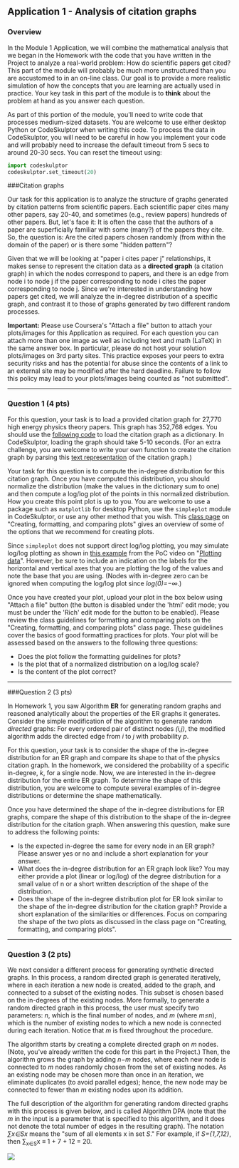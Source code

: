## Application 1 - Analysis of citation graphs

### Overview

In the Module 1 Application, we will combine the mathematical analysis that we began in the Homework with the code that you have written in the Project to analyze a real-world problem: How do scientific papers get cited? This part of the module will probably be much more unstructured than you are accustomed to in an on-line class. Our goal is to provide a more realistic simulation of how the concepts that you are learning are actually used in practice. Your key task in this part of the module is to **think** about the problem at hand as you answer each question.

As part of this portion of the module, you'll need to write code that processes medium-sized datasets. You are welcome to use either desktop Python or CodeSkulptor when writing this code. To process the data in CodeSkulptor, you will need to be careful in how you implement your code and will probably need to increase the default timeout from 5 secs to around 20-30 secs. You can reset the timeout using: 

````python
import codeskulptor
codeskulptor.set_timeout(20)
````

###Citation graphs

Our task for this application is to analyze the structure of graphs generated by citation patterns from scientific papers. Each scientific paper cites many other papers, say 20-40, and sometimes (e.g., review papers) hundreds of other papers. But, let's face it: It is often the case that the authors of a paper are superficially familiar with some (many?) of the papers they cite. So, the question is: Are the cited papers chosen randomly (from within the domain of the paper) or is there some "hidden pattern"?

Given that we will be looking at "paper i cites paper j" relationships, it makes sense to represent the citation data as a **directed graph** (a citation graph) in which the nodes correspond to papers, and there is an edge from node i to node j if the paper corresponding to node i cites the paper corresponding to node j. Since we're interested in understanding how papers get cited, we will analyze the in-degree distribution of a specific graph, and contrast it to those of graphs generated by two different random processes.

**Important:** Please use Coursera's "Attach a file" button to attach your plots/images for this Application as required. For each question you can attach more than one image as well as including text and math (LaTeX) in the same answer box. In particular, please do not host your solution plots/images on 3rd party sites. This practice exposes your peers to extra security risks and has the potential for abuse since the contents of a link to an external site may be modified after the hard deadline. Failure to follow this policy may lead to your plots/images being counted as "not submitted".

---

### Question 1 (4 pts)

For this question, your task is to load a provided citation graph for 27,770 high energy physics theory papers. This graph has 352,768 edges. You should use the [following code](http://www.codeskulptor.org/#alg_load_graph.py)  to load the citation graph as a dictionary. In CodeSkulptor, loading the graph should take 5-10 seconds. (For an extra challenge, you are welcome to write your own function to create the citation graph by parsing this [text representation](http://storage.googleapis.com/codeskulptor-alg/alg_phys-cite.txt) of the citation graph.) 

 Your task for this question is to compute the in-degree distribution for this citation graph. Once you have computed this distribution, you should normalize the distribution (make the values in the dictionary sum to one) and then compute a log/log plot of the points in this normalized distribution. How you create this point plot is up to you. You are welcome to use a package such as `matplotlib` for desktop Python, use the `simpleplot` module in CodeSkulptor, or use any other method that you wish. This [class page](https://class.coursera.org/algorithmicthink1-002/wiki/ides?page=plotting) on "Creating, formatting, and comparing plots" gives an overview of some of the options that we recommend for creating plots.

Since `simpleplot` does not support direct log/log plotting, you may simulate log/log plotting as shown in [this example](http://www.codeskulptor.org/#poc_mystery_plot.py) from the PoC video on "[Plotting data](https://class.coursera.org/algorithmicthink1-002/lecture/185)". However, be sure to include an indication on the labels for the horizontal and vertical axes that you are plotting the log of the values and note the base that you are using. (Nodes with in-degree zero can be ignored when computing the log/log plot since *log(0)=−∞*.)

Once you have created your plot, upload your plot in the box below using "Attach a file" button (the button is disabled under the 'html' edit mode; you must be under the 'Rich' edit mode for the button to be enabled). Please review the class guidelines for formatting and comparing plots on the "Creating, formatting, and comparing plots" class page. These guidelines cover the basics of good formatting practices for plots. Your plot will be assessed based on the answers to the following three questions:

* Does the plot follow the formatting guidelines for plots?
* Is the plot that of a normalized distribution on a log/log scale?
* Is the content of the plot correct? 

---

###Question 2 (3 pts)

In Homework 1, you saw Algorithm **ER** for generating random graphs and reasoned analytically about the properties of the ER graphs it generates. Consider the simple modification of the algorithm to generate random *directed* graphs: For every ordered pair of distinct nodes *(i,j)*, the modified algorithm adds the directed edge from *i* to *j* with probability *p*.

For this question, your task is to consider the shape of the in-degree distribution for an ER graph and compare its shape to that of the physics citation graph. In the homework, we considered the probability of a specific in-degree, *k*, for a single node.  Now, we are interested in the in-degree distribution for the entire ER graph. To determine the shape of this distribution, you are welcome to compute several examples of in-degree distributions or determine the shape mathematically.

Once you have determined the shape of the in-degree distributions for ER graphs, compare the shape of this distribution to the shape of the in-degree distribution for the citation graph. When answering this question, make sure to address the following points:

* Is the expected in-degree the same for every node in an ER graph? Please answer yes or no and include a short explanation for your answer.
* What does the in-degree distribution for an ER graph look like? You may either provide a plot (linear or log/log) of the degree distribution for a small value of n or a short written description of the shape of the distribution.
* Does the shape of the in-degree distribution plot for ER look similar to the shape of the in-degree distribution for the citation graph? Provide a short explanation of the similarities or differences. Focus on comparing the shape of the two plots as discussed in the class page on "Creating, formatting, and comparing plots". 

---

### Question 3 (2 pts)

We next consider a different process for generating synthetic directed graphs. In this process, a random directed graph is generated iteratively, where in each iteration a new node is created, added to the graph, and connected to a subset of the existing nodes. This subset is chosen based on the in-degrees of the existing nodes. More formally, to generate a random directed graph in this process, the user must specify two parameters: *n*, which is the final number of nodes, and *m* (where *m≤n*), which is the number of existing nodes to which a new node is connected during each iteration. Notice that *m* is fixed throughout the procedure.

The algorithm starts by creating a complete directed graph on *m* nodes. (Note, you've already written the code for this part in the Project.) Then, the algorithm grows the graph by adding *n−m* nodes, where each new node is connected to *m* nodes randomly chosen from the set of existing nodes. As an existing node may be chosen more than once in an iteration, we eliminate duplicates (to avoid parallel edges); hence, the new node may be connected to fewer than *m* existing nodes upon its addition.

The full description of the algorithm for generating random directed graphs with this process is given below, and is called Algorithm DPA (note that the *m* in the input is a parameter that is specified to this algorithm, and it does not denote the total number of edges in the resulting graph). The notation *∑x∈Sx* means the "sum of all elements x in set *S*." For example, if *S={1,7,12}*, then ∑<sub>x∈S</sub>x ≡ 1 + 7 + 12 = 20. 

![][DPA_Graph]

[DPA_Graph]:https://github.com/linsonglnkd/coursera-algorithm-thinking-rice/blob/master/week1/DPA.jpg
